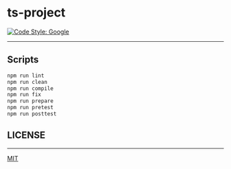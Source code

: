 # ts-project

[![Code Style: Google](https://img.shields.io/badge/code%20style-google-blueviolet.svg)](https://github.com/google/gts)

__________________________

## Scripts

``` bash
npm run lint
npm run clean
npm run compile
npm run fix
npm run prepare
npm run pretest
npm run posttest
``` 


## LICENSE
__________________________
[MIT](./LICENSE)